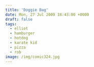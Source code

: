 ```yaml
---
title: 'Doggie Bag'
date: Mon, 27 Jul 2009 18:43:00 +0000
draft: false
tags:
  - elliot
  - hamburger
  - hotdog
  - karate kid
  - pizza
  - rob
image: /img/comic324.jpg
---
```


